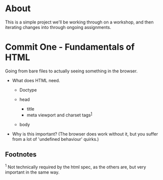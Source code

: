 # About

This is a simple project we'll be working through on a workshop, and then iterating changes into through ongoing assignments.

# Commit One - Fundamentals of HTML

Going from bare files to actually seeing something in the browser.

* What does HTML need.

  * Doctype
  * head

    * title
    * meta viewport and charset tags<sup>[1](#f1)</sup>

  * body

* Why is this important? (The browser does work without it, but you suffer from a lot of 'undefined behaviour' quirks.)

## Footnotes

<sup name="f1" id="f1">1</sup> Not technically required by the html spec, as the others are, but very important in the same way.
